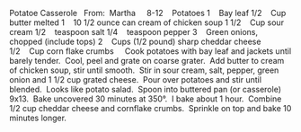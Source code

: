 Potatoe Casserole
 
From:  Martha
 
 
8-12    Potatoes
1    Bay leaf
1/2    Cup butter melted
1    10 1/2 ounce can cream of chicken soup
1 1/2    Cup sour cream
1/2    teaspoon salt
1/4    teaspoon pepper
3    Green onions, chopped (include tops)
2    Cups (1/2 pound) sharp cheddar cheese
1/2    Cup corn flake crumbs
 
 
Cook potatoes with bay leaf and jackets until barely tender.  Cool, peel and grate on coarse grater.  Add butter to cream of chicken soup, stir until smooth.  Stir in sour cream, salt, pepper, green onion and 1 1/2 cup grated cheese.  Pour over potatoes and stir until blended.  Looks like potato salad.  Spoon into buttered pan (or casserole) 9x13.  Bake uncovered 30 minutes at 350°.  I bake about 1 hour.  Combine 1/2 cup cheddar cheese and cornflake crumbs.  Sprinkle on top and bake 10 minutes longer.
